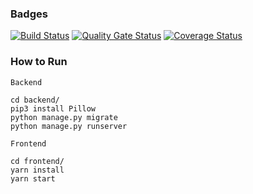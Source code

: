 ### Badges

[![Build
Status](https://travis-ci.com/swsnu/swpp2021-team12.svg?branch=master)](https://travis-ci.com/swsnu/swpp2021-team12)
[![Quality Gate
Status](https://sonarcloud.io/api/project_badges/measure?project=swsnu_swpp2021-team12&metric=alert_status)](https://sonarcloud.io/dashboard?id=swsnu_swpp2021-team12)
[![Coverage Status](https://coveralls.io/repos/github/swsnu/swpp2021-team12/badge.svg?branch=main)](https://coveralls.io/github/swsnu/swpp2021-team12?branch=main)


### How to Run

```
Backend

cd backend/
pip3 install Pillow
python manage.py migrate
python manage.py runserver
```

```
Frontend

cd frontend/
yarn install
yarn start
```
